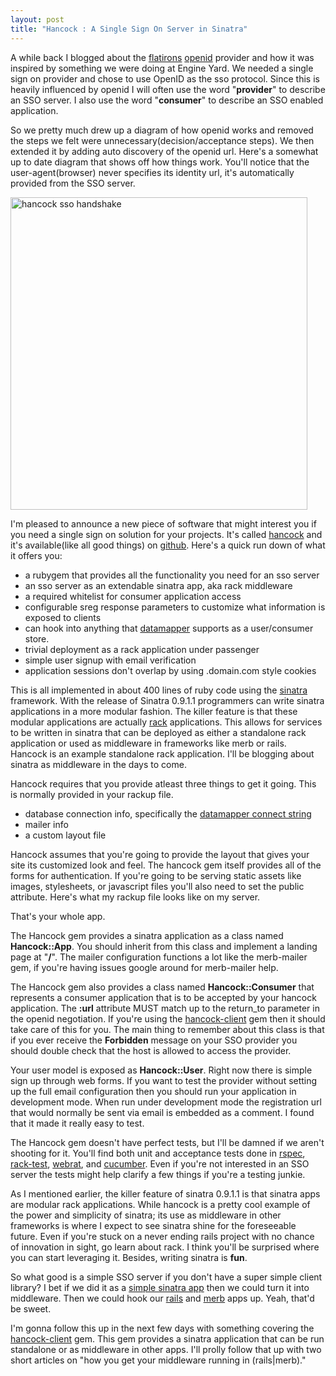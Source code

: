 ```yaml
--- 
layout: post
title: "Hancock : A Single Sign On Server in Sinatra"
---
```


A while back I blogged about the <a href="http://github.com/atmos/flatirons">flatirons</a> <a href="http://openid.net">openid</a> provider and how it was inspired by something we were doing at Engine Yard.  We needed a single sign on provider and chose to use OpenID as the sso protocol.  Since this is heavily influenced by openid I will often use the word "<strong>provider</strong>" to describe an SSO server.  I also use the word "<strong>consumer</strong>" to describe an SSO enabled application.

So we pretty much drew up a diagram of how openid works and removed the steps we felt were unnecessary(decision/acceptance steps).  We then extended it by adding auto discovery of the openid url.  Here's a somewhat up to date diagram that shows off how things work.  You'll notice that the user-agent(browser) never specifies its identity url, it's automatically provided from the SSO server. 

<img src="http://img.skitch.com/20090305-be6wwmbc4gfsi9euy3w7np31mm.jpg" alt="hancock sso handshake" height="500px" width="475px" />

I'm pleased to announce a new piece of software that might interest you if you need a single sign on solution for your projects.  It's called <a href="http://github.com/atmos/hancock">hancock</a> and it's available(like all good things) on <a href="http://github.com">github</a>.  Here's a quick run down of what it offers you:
<ul>	<li>a rubygem that provides all the functionality you need for an sso server</li>
	<li>an sso server as an extendable sinatra app, aka rack middleware</li>
	<li>a required whitelist for consumer application access</li>
	<li>configurable sreg response parameters to customize what information is exposed to clients</li>
	<li>can hook into anything that <a href="http://datamapper.org">datamapper</a> supports as a user/consumer store.</li>
	<li>trivial deployment as a rack application under passenger</li>
	<li>simple user signup with email verification</li>
        <li>application sessions don't overlap by using .domain.com style cookies</li>
</ul>

This is all implemented in about 400 lines of ruby code using the <a href="http://sinatrarb.com">sinatra</a> framework.  With the release of Sinatra 0.9.1.1 programmers can write sinatra applications in a more modular fashion.  The killer feature is that these modular applications are actually <a href="http://github.com/chneukirchen/rack/tree/master">rack</a> applications.  This allows for services to be written in sinatra that can be deployed as either a standalone rack application or used as middleware in frameworks like merb or rails.  Hancock is an example standalone rack application.  I'll be blogging about sinatra as middleware in the days to come.

Hancock requires that you provide atleast three things to get it going.  This is normally provided in your rackup file.
<ul>
	<li>database connection info, specifically the <a href="http://datamapper.org/doku.php?id=getting_started_with_datamapper#specify_your_database_connection">datamapper connect string</a></li>
	<li>mailer info</li>
	<li>a custom layout file</li>
</ul>

Hancock assumes that you're going to provide the layout that gives your site its customized look and feel.  The hancock gem itself provides all of the forms for authentication.  If you're going to be serving static assets like images, stylesheets, or javascript files you'll also need to set the public attribute.  Here's what my rackup file looks like on my server.

<script src="http://gist.github.com/82625.js"></script>

That's your whole app.

The Hancock gem provides a sinatra application as a class named <strong>Hancock::App</strong>.  You should inherit from this class and implement a landing page at "<strong>/</strong>".  The mailer configuration functions a lot like the merb-mailer gem, if you're having issues google around for merb-mailer help.

The Hancock gem also provides a class named <strong>Hancock::Consumer</strong> that represents a consumer application that is to be accepted by your hancock application.  The <strong>:url</strong> attribute MUST match up to the return_to parameter in the openid negotiation.  If you're using the <a href="http://github.com/atmos/hancock-client">hancock-client</a> gem then it should take care of this for you.  The main thing to remember about this class is that if you ever receive the <strong>Forbidden</strong> message on your SSO provider you should double check that the host is allowed to access the provider.

Your user model is exposed as <strong>Hancock::User</strong>.  Right now there is simple sign up through web forms.  If you want to test the provider without setting up the full email configuration then you should run your application in development mode.  When run under development mode the registration url that would normally be sent via email is embedded as a comment.  I found that it made it really easy to test.

The Hancock gem doesn't have perfect tests, but I'll be damned if we aren't shooting for it.  You'll find both unit and acceptance tests done in <a href="http://rspec.info">rspec</a>, <a href="http://github.com/brynary/rack-test">rack-test</a>, <a href="http://github.com/brynary/webrat">webrat</a>, and <a href="http://github.com/aslakhellesoy/cucumber">cucumber</a>.  Even if you're not interested in an SSO server the tests might help clarify a few things if you're a testing junkie.

As I mentioned earlier, the killer feature of sinatra 0.9.1.1 is that sinatra apps are modular rack applications.  While hancock is a pretty cool example of the power and simplicity of sinatra; its use as middleware in other frameworks is where I expect to see sinatra shine for the foreseeable future.  Even if you're stuck on a never ending rails project with no chance of innovation in sight, go learn about rack.  I think you'll be surprised where you can start leveraging it.  Besides, writing sinatra is <strong>fun</strong>.

So what good is a simple SSO server if you don't have a super simple client library?  I bet if we did it as a <a href="http://github.com/atmos/hancock-client">simple sinatra app</a> then we could turn it into middleware.  Then we could hook our <a href="http://github.com/atmos/hancock-client-rails">rails</a> and <a href="http://github.com/atmos/hancock-client-merb">merb</a> apps up.  Yeah, that'd be sweet.

I'm gonna follow this up in the next few days with something covering the <a href="http://github.com/atmos/hancock-client">hancock-client</a> gem.  This gem provides a sinatra application that can be run standalone or as middleware in other apps.  I'll prolly follow that up with two short articles on "how you get your middleware running in (rails|merb)."  

